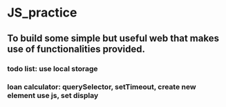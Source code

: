 # JS_practice
## To build some simple but useful web that makes use of functionalities provided.
### todo list: use local storage
### loan calculator: querySelector, setTimeout, create new element use js, set display
